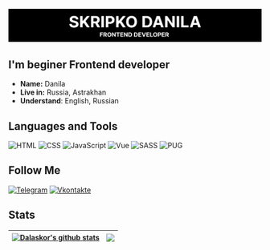 ![Header](https://github.com/Dalaskor/Dalaskor/blob/main/assets/header.png?raw=true)

## I'm beginer Frontend developer

- **Name:** Danila
- **Live in:** Russia, Astrakhan
- **Understand**: English, Russian

## Languages and Tools

![HTML](https://img.shields.io/badge/-HTML-000000?style=for-the-badge&logo=HTML5)
![CSS](https://img.shields.io/badge/-CSS-000000?style=for-the-badge&logo=CSS3&logoColor=2965F1)
![JavaScript](https://img.shields.io/badge/-JavaScript-000000?style=for-the-badge&logo=JavaScript)
![Vue](https://img.shields.io/badge/-Vue.js-000000?style=for-the-badge&logo=Vue.js)
![SASS](https://img.shields.io/badge/-SASS-000000?style=for-the-badge&logo=SASS)
![PUG](https://img.shields.io/badge/-PUG-000000?style=for-the-badge&logo=PUG)

## Follow Me

[![Telegram](https://img.shields.io/badge/-Telegram-000000?style=for-the-badge&logo=Telegram)](https://t.me/Dalas_prog)
[![Vkontakte](https://img.shields.io/badge/-Vkontakte-000000?style=for-the-badge&logo=VK)](https://vk.com/dalaskord)

## Stats

| <a href="https://github.com/anuraghazra/github-readme-stats"><img align="center" src="https://github-readme-stats.vercel.app/api?username=Dalaskor&show_icons=true&include_all_commits=true&theme=radical&hide_border=true" alt="Dalaskor's github stats" /></a> | <a href="https://github.com/anuraghazra/github-readme-stats"><img align="center" src="https://github-readme-stats.vercel.app/api/top-langs/?username=Dalaskor&layout=compact&theme=radical&hide_border=true" /></a> |
| ------------------------------------------------------------------------------------------------------------------------------------------------------------------------------------------------------------------------------------------------------------------ | ---------------------------------------------------------------------------------------------------------------------------------------------------------------------------------------------------------------------- |